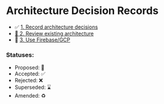 # Architecture Decision Records

* ✅ [1. Record architecture decisions](0001-record-architecture-decisions.md)
* [🤔 2. Review existing architecture](0002-review-existing-architecture.md)
* 🤔 [3. Use Firebase/GCP](0003-use-firebase-gcp.md)


### Statuses:

* Proposed: 🤔
* Accepted: ✅
* Rejected: ❌
* Superseded: ⌛️
* Amended: ♻️